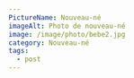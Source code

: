 ```yaml
---
PictureName: Nouveau-né
imageAlt: Photo de nouveau-né
image: /image/photo/bebe2.jpg
category: Nouveau-né
tags:
  - post
---
```

